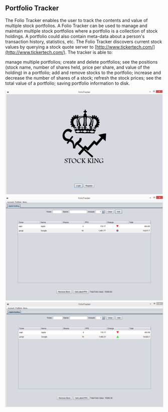 ## Portfolio Tracker



The Folio Tracker enables the user to track the contents and value of multiple stock portfolios. A Folio Tracker can be used to manage and maintain multiple stock portfolios where a portfolio is a collection of stock holdings. A portfolio could also contain meta-data about a person's transaction history, statistics, etc. The Folio Tracker discovers current stock values by querying a stock quote server to [http://www.tickertech.com/](http://www.tickertech.com/). The tracker is able to:

  manage multiple portfolios;
  create and delete portfolios;
  see the positions (stock name, number of shares held, price per share, and value of the holding) in a portfolio;
  add and remove stocks to the portfolio;
  increase and decrease the number of shares of a stock;
  refresh the stock prices;
  see the total value of a portfolio;
  saving portfolio information to disk.

![Demo](j1.PNG)
![Demo](j4.PNG)
![Demo](j5.PNG)
